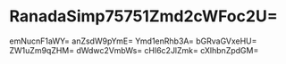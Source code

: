 # RanadaSimp75751Zmd2cWFoc2U=
emNucnF1aWY=
anZsdW9pYmE=
Ymd1enRhb3A=
bGRvaGVxeHU=
ZW1uZm9qZHM=
dWdwc2VmbWs=
cHl6c2JlZmk=
cXlhbnZpdGM=
